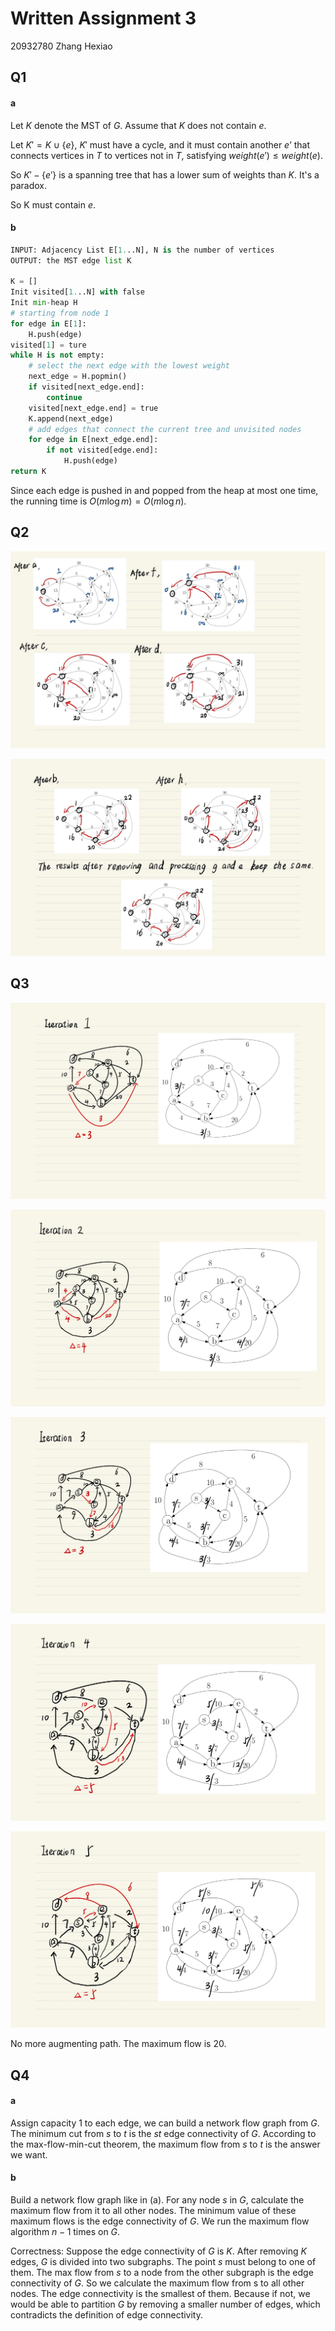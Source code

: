 # Written Assignment 3

20932780 Zhang Hexiao

## Q1

#### a

Let $K$ denote the MST of $G$. Assume that $K$ does not contain $e$.

Let $K'=K\cup\{e\}$, $K'$ must have a cycle, and it must contain another $e’$ that connects vertices in $T$ to vertices not in $T$, satisfying $weight(e')\le weight(e)$.

So $K'-\{e'\}$ is a spanning tree that has a lower sum of weights than $K$. It's a paradox.

So K must contain $e$.

#### b

```python
INPUT: Adjacency List E[1...N], N is the number of vertices
OUTPUT: the MST edge list K

K = []
Init visited[1...N] with false
Init min-heap H
# starting from node 1
for edge in E[1]:
    H.push(edge)
visited[1] = ture
while H is not empty:
    # select the next edge with the lowest weight
    next_edge = H.popmin()
    if visited[next_edge.end]:
        continue
    visited[next_edge.end] = true
    K.append(next_edge)
    # add edges that connect the current tree and unvisited nodes
    for edge in E[next_edge.end]:
        if not visited[edge.end]:
            H.push(edge)
return K
```

Since each edge is pushed in and popped from the heap at most one time, the running time is $O(m\log m)=O(m\log n)$.

## Q2

![image-20221026153409040](pic/image-20221026153409040.png)

![image-20221026153416260](pic/image-20221026153416260.png)

## Q3

![草稿本-12](pic/草稿本-12.jpg)

![草稿本-13](pic/草稿本-13.jpg)

![草稿本-14](pic/草稿本-14.jpg)

![草稿本-15](pic/草稿本-15.jpg)

![草稿本-16](pic/草稿本-16.jpg)

No more augmenting path. The maximum flow is 20.

## Q4

#### a

Assign capacity 1 to each edge, we can build a network flow graph from $G$. The minimum cut from $s$ to $t$ is the $st$ edge connectivity of $G$. According to the max-flow-min-cut theorem, the maximum flow from $s$ to $t$ is the answer we want.

#### b

Build a network flow graph like in (a). For any node $s$ in $G$, calculate the maximum flow from it to all other nodes. The minimum value of these maximum flows is the edge connectivity of $G$. We run the maximum flow algorithm $n-1$ times on $G$.

Correctness: Suppose the edge connectivity of $G$ is $K$. After removing $K$ edges, $G$ is divided into two subgraphs. The point $s$ must belong to one of them. The max flow from $s$ to a node from the other subgraph is the edge connectivity of $G$. So we calculate the maximum flow from s to all other nodes. The edge connectivity is the smallest of them. Because if not, we would be able to partition $G$ by removing a smaller number of edges, which contradicts the definition of edge connectivity.